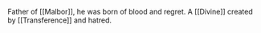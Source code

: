 Father of [[Malbor]], he was born of blood and regret. A [[Divine]] created by [[Transference]] and hatred.